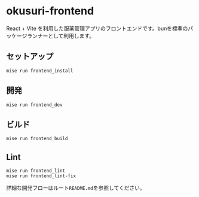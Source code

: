 # okusuri-frontend

React + Vite を利用した服薬管理アプリのフロントエンドです。bunを標準のパッケージランナーとして利用します。

## セットアップ

```
mise run frontend_install
```

## 開発

```
mise run frontend_dev
```

## ビルド

```
mise run frontend_build
```

## Lint

```
mise run frontend_lint
mise run frontend_lint-fix
```

詳細な開発フローはルート`README.md`を参照してください。
